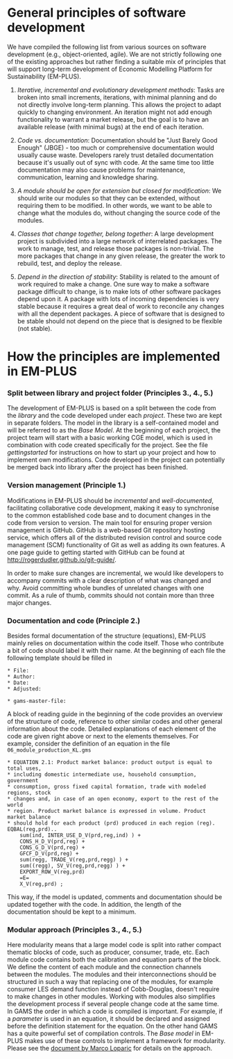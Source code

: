 # General principles of software development

We have compiled the following list from various sources on software development (e.g., object-oriented, agile). We are not strictly following one of the existing approaches but rather finding a suitable mix of principles that will support long-term development of Economic Modelling Platform for Sustainability (EM-PLUS).

1. *Iterative, incremental and evolutionary development methods*: Tasks are broken into small increments, iterations, with minimal planning and do not directly involve long-term planning. This allows the project to adapt quickly to changing environment. An iteration might not add enough functionality to warrant a market release, but the goal is to have an available release (with minimal bugs) at the end of each iteration.

2. *Code vs. documentation*: Documentation should be "Just Barely Good Enough" (JBGE) - too much or comprehensive documentation would usually cause waste. Developers rarely trust detailed documentation because it's usually out of sync with code. At the same time too little documentation may also cause problems for maintenance, communication, learning and knowledge sharing.

3. *A module should be open for extension but closed for modification*: We should write our modules so that they can be extended, without requiring them to be modified. In other words, we want to be able to change what the modules do, without changing the source code of the modules.

4. *Classes that change together, belong together*: A large development project is subdivided into a large network of interrelated packages. The work to manage, test, and release those packages is non-trivial. The more packages that change in any given release, the greater the work to rebuild, test, and deploy the release.

5. *Depend in the direction of stability*: Stability is related to the amount of work required to make a change. One sure way to make a software package  difficult to change, is to make lots of other software packages depend upon it. A package with lots of incoming dependencies is very stable because it requires a great deal of work to reconcile any changes with all the dependent packages. A piece of software that is designed to be stable should not depend on the piece that is designed to be flexible (not stable).

# How the principles are implemented in EM-PLUS

### Split between library and project folder (Principles 3., 4., 5.)
The development of EM-PLUS is based on a split between the code from the *library* and the code developed under each *project*. These two are kept in separate folders. The model in the library is a self-contained model and will be referred to as the *Base Model*. At the beginning of each project, the project team will start with a basic working CGE model, which is used in combination with code created specifically for the project. See the file *gettingstarted* for instructions on how to start up your project and how to implement own modifications. Code developed in the project can potentially be merged back into library after the project has been finished.

###  Version management (Principle 1.)
Modifications in EM-PLUS should be *incremental* and *well-documented*, facilitating collaborative code development, making it easy to synchronise to the common established code base and to document changes in the code from version to version. The main tool for ensuring proper version management is GitHub. GitHub is a web-based Git repository hosting service, which offers all of the distributed revision control and source code management (SCM) functionality of Git as well as adding its own features. A one page guide to getting started with GitHub can be found at http://rogerdudler.github.io/git-guide/.

In order to make sure changes are incremental, we would like developers to accompany commits with a clear description of what was changed and why. Avoid committing whole bundles of unrelated changes with one commit. As a rule of thumb, commits should not contain more than three major changes.

### Documentation and code (Principle 2.)
Besides formal documentation of the structure (equations), EM-PLUS mainly relies on documentation within the code itself. Those who contribute a bit of code should label it with their name. At the beginning of each file the following template should be filled in
```
* File:
* Author:
* Date:
* Adjusted:

* gams-master-file:
```

A block of reading guide in the beginning of the code provides an overview of the structure of code, reference to other similar codes and other general information about the code. Detailed explanations of each element of the code are given right above or next to the elements themselves. For example, consider the definition of an equation in the file `06_module_production_KL.gms`

```
* EQUATION 2.1: Product market balance: product output is equal to total uses,
* including domestic intermediate use, household consumption, government
* consumption, gross fixed capital formation, trade with modeled regions, stock
* changes and, in case of an open economy, export to the rest of the world
* region. Product market balance is expressed in volume. Product market balance
* should hold for each product (prd) produced in each region (reg).
EQBAL(reg,prd)..
    sum(ind, INTER_USE_D_V(prd,reg,ind) ) +
    CONS_H_D_V(prd,reg) +
    CONS_G_D_V(prd,reg) +
    GFCF_D_V(prd,reg) +
    sum(regg, TRADE_V(reg,prd,regg) ) +
    sum((regg), SV_V(reg,prd,regg) ) +
    EXPORT_ROW_V(reg,prd)
    =E=
    X_V(reg,prd) ;
```

This way, if the model is updated, comments and documentation should be updated together with the code. In addition, the length of the documentation should be kept to a minimum.

### Modular approach (Principles 3., 4., 5.)
Here modularity means that a large model code is split into rather compact thematic blocks of code, such as producer, consumer, trade, etc. Each module code contains both the calibration and equation parts of the block. We define the content of each module and the connection channels between the modules. The modules and their interconnections should be structured in such a way that replacing one of the modules, for example consumer LES demand function instead of Cobb-Douglas, doesn't require to make changes in other modules. Working with modules also simplifies the development process if several people change code at the same time.
In GAMS the order in which a code is compiled is important. For example, if a *parameter* is used in an equation, it should be declared and assigned before the definition statement for the equation. On the other hand GAMS has a quite powerful set of compilation controls. The *Base model* in EM-PLUS makes use of these controls to implement a framework for modularity. Please see the [document by Marco Loparic](https://docs.google.com/document/d/1__9okBI8LsNnzDw_z4x80vfgUb5GUv3vKV_kptxXIbY/edit) for details on the approach.
